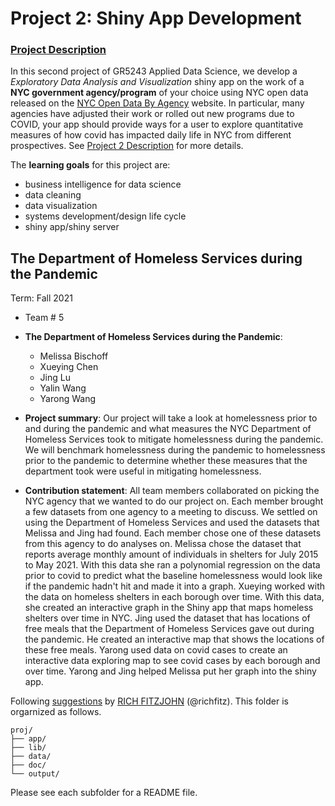 # Project 2: Shiny App Development

### [Project Description](doc/project2_desc.md)

In this second project of GR5243 Applied Data Science, we develop a *Exploratory Data Analysis and Visualization* shiny app on the work of a **NYC government agency/program** of your choice using NYC open data released on the [NYC Open Data By Agency](https://opendata.cityofnewyork.us/data/) website. In particular, many agencies have adjusted their work or rolled out new programs due to COVID, your app should provide ways for a user to explore quantitative measures of how covid has impacted daily life in NYC from different prospectives. See [Project 2 Description](doc/project2_desc.md) for more details.  

The **learning goals** for this project are:

- business intelligence for data science
- data cleaning
- data visualization
- systems development/design life cycle
- shiny app/shiny server

## The Department of Homeless Services during the Pandemic
Term: Fall 2021

+ Team # 5
+ **The Department of Homeless Services during the Pandemic**:
	+ Melissa Bischoff
	+ Xueying Chen
	+ Jing Lu
	+ Yalin Wang
	+ Yarong Wang

+ **Project summary**: Our project will take a look at homelessness prior to and during the pandemic and what measures the NYC Department of Homeless Services took to mitigate homelessness during the pandemic. We will benchmark homelessness during the pandemic to homelessness prior to the pandemic to determine whether these measures that the department took were useful in mitigating homelessness.

+ **Contribution statement**: All team members collaborated on picking the NYC agency that we wanted to do our project on. Each member brought a few datasets from one agency to a meeting to discuss. We settled on using the Department of Homeless Services and used the datasets that Melissa and Jing had found. Each member chose one of these datasets from this agency to do analyses on. Melissa chose the dataset that reports average monthly amount of individuals in shelters for July 2015 to May 2021. With this data she ran a polynomial regression on the data prior to covid to predict what the baseline homelessness would look like if the pandemic hadn't hit and made it into a graph. Xueying worked with the data on homeless shelters in each borough over time. With this data, she created an interactive graph in the Shiny app that maps homeless shelters over time in NYC. Jing used the dataset that has locations of free meals that the Department of Homeless Services gave out during the pandemic. He created an interactive map that shows the locations of these free meals. Yarong used data on covid cases to create an interactive data exploring map to see covid cases by each borough and over time. Yarong and Jing helped Melissa put her graph into the shiny app.

Following [suggestions](http://nicercode.github.io/blog/2013-04-05-projects/) by [RICH FITZJOHN](http://nicercode.github.io/about/#Team) (@richfitz). This folder is orgarnized as follows.

```
proj/
├── app/
├── lib/
├── data/
├── doc/
└── output/
```

Please see each subfolder for a README file.
